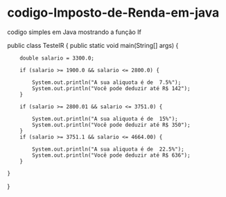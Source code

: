 # codigo-Imposto-de-Renda-em-java
codigo simples em Java mostrando a função If


public class TesteIR {
	public static void main(String[] args) {

		double salario = 3300.0;

		if (salario >= 1900.0 && salario <= 2800.0) {

			System.out.println("A sua aliquota é de  7.5%");
			System.out.println("Você pode deduzir até R$ 142");
		}

		if (salario >= 2800.01 && salario <= 3751.0) {

			System.out.println("A sua aliquota é de  15%");
			System.out.println("Você pode deduzir até R$ 350");
		}
		if (salario >= 3751.1 && salario <= 4664.00) {

			System.out.println("A sua aliquota é de  22.5%");
			System.out.println("Você pode deduzir até R$ 636");
		}

	}
}
